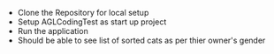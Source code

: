 - Clone the Repository for local setup
- Setup AGLCodingTest as start up project
- Run the application
- Should be able to see list of sorted cats as per thier owner's gender
